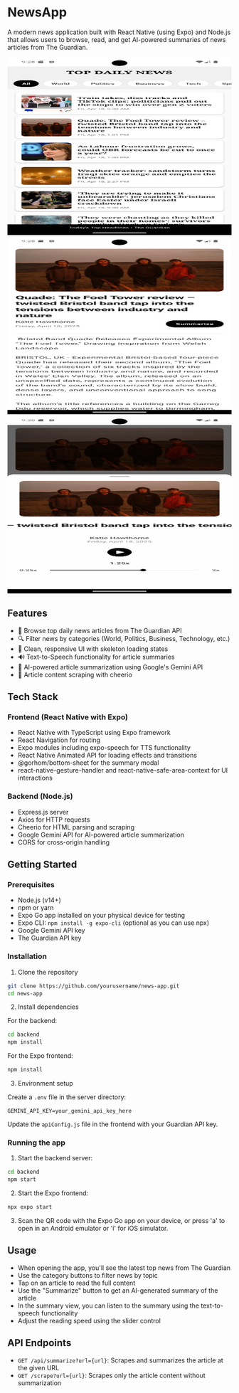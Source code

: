 # NewsApp

A modern news application built with React Native (using Expo) and Node.js that allows users to browse, read, and get AI-powered summaries of news articles from The Guardian.

<img src="screenshots/img1.png" width="600" height="400" alt="NewsApp Home Screen">
<img src="screenshots/img2.png" width="600" height="400" alt="NewsApp Details Screen">
<img src="screenshots/img3.png" width="600" height="400" alt="NewsApp Listener Module">

## Features

- 📰 Browse top daily news articles from The Guardian API
- 🔍 Filter news by categories (World, Politics, Business, Technology, etc.)
- 📱 Clean, responsive UI with skeleton loading states
- 🔊 Text-to-Speech functionality for article summaries
- 🤖 AI-powered article summarization using Google's Gemini API
- 📑 Article content scraping with cheerio

## Tech Stack

### Frontend (React Native with Expo)
- React Native with TypeScript using Expo framework
- React Navigation for routing
- Expo modules including expo-speech for TTS functionality
- React Native Animated API for loading effects and transitions
- @gorhom/bottom-sheet for the summary modal
- react-native-gesture-handler and react-native-safe-area-context for UI interactions

### Backend (Node.js)
- Express.js server
- Axios for HTTP requests
- Cheerio for HTML parsing and scraping
- Google Gemini API for AI-powered article summarization
- CORS for cross-origin handling

## Getting Started

### Prerequisites
- Node.js (v14+)
- npm or yarn
- Expo Go app installed on your physical device for testing
- Expo CLI: `npm install -g expo-cli` (optional as you can use npx)
- Google Gemini API key
- The Guardian API key

### Installation

1. Clone the repository
```bash
git clone https://github.com/yourusername/news-app.git
cd news-app
```

2. Install dependencies

For the backend:
```bash
cd backend
npm install
```

For the Expo frontend:
```bash
npm install
```

3. Environment setup

Create a `.env` file in the server directory:
```
GEMINI_API_KEY=your_gemini_api_key_here
```

Update the `apiConfig.js` file in the frontend with your Guardian API key.

### Running the app

1. Start the backend server:
```bash
cd backend
npm start
```

2. Start the Expo frontend:
```bash
npx expo start
```

3. Scan the QR code with the Expo Go app on your device, or press 'a' to open in an Android emulator or 'i' for iOS simulator.

## Usage

- When opening the app, you'll see the latest top news from The Guardian
- Use the category buttons to filter news by topic
- Tap on an article to read the full content
- Use the "Summarize" button to get an AI-generated summary of the article
- In the summary view, you can listen to the summary using the text-to-speech functionality
- Adjust the reading speed using the slider control

## API Endpoints

- `GET /api/summarize?url={url}`: Scrapes and summarizes the article at the given URL
- `GET /scrape?url={url}`: Scrapes only the article content without summarization
